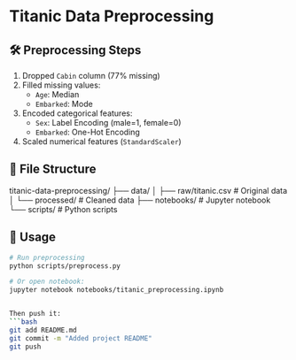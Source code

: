 # Titanic Data Preprocessing

## 🛠️ Preprocessing Steps
1. Dropped `Cabin` column (77% missing)
2. Filled missing values:
   - `Age`: Median
   - `Embarked`: Mode
3. Encoded categorical features:
   - `Sex`: Label Encoding (male=1, female=0)
   - `Embarked`: One-Hot Encoding
4. Scaled numerical features (`StandardScaler`)

## 📂 File Structure
titanic-data-preprocessing/
├── data/
│ ├── raw/titanic.csv # Original data
│ └── processed/ # Cleaned data
├── notebooks/ # Jupyter notebook
└── scripts/ # Python scripts


## 🚀 Usage
```bash
# Run preprocessing
python scripts/preprocess.py

# Or open notebook:
jupyter notebook notebooks/titanic_preprocessing.ipynb


Then push it:
```bash
git add README.md
git commit -m "Added project README"
git push

